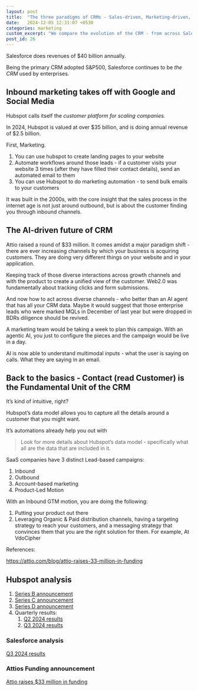 ```yaml
---
layout: post
title:  "The three paradigms of CRMs - Sales-driven, Marketing-driven, and now  Customer driven"
date:   2024-12-05 12:31:07 +0530
categories: marketing
custom_excerpt: "We compare the evolution of the CRM - from across Salesforce, Hubspot and new-age CRMs such as Attio"
post_id: 26
---
```


Salesforce does revenues of $40 billion annually. 

 Being the primary CRM adopted S&P500, Salesforce continues to be *the CRM* used by enterprises. 

## Inbound marketing takes off with Google and Social Media

Hubspot calls itself the *customer platform for scaling companies.* 

In 2024, Hubspot is valued at over $35 billion, and is doing annual revenue of $2.5 billion.

First, Marketing.

1. You can use hubspot to create landing pages to your website 
2. Automate workflows around those leads - if a customer visits your website 3 times (after they have filled their contact details), send an automated email to them
3. You can use Hubspot to do marketing automation - to send bulk emails to your customers

 It was built in the 2000s, with the core insight that the sales process in the internet age is not just around outbound, but is about the customer finding you through inbound channels.

## The AI-driven future of CRM

Attio raised a round of $33 million. It comes amidst a major paradigm shift - there are ever increasing channels by which your business is acquiring customers. They are doing very different things on your website and in your application. 

Keeping track of those diverse interactions across growth channels and with the product to create a unified view of the customer. Web2.0 was fundamentally about tracking clicks and form submissions.

And now how to act across diverse channels - who better than an AI agent that has all your CRM data. Maybe it would suggest that those enterprise leads who were marked MQLs in December of last year but were dropped in BDRs diligence should be revived.

A marketing team would be taking a week to plan this campaign. With an agentic AI, you just to configure the pieces and the campaign would be live in a day.

AI is now able to understand multimodal inputs - what the user is saying on calls. What they are saying in an email. 

## Back to the basics - Contact (read Customer) is the Fundamental Unit of the CRM

It’s kind of intuitive, right?

Hubspot’s data model allows you to capture all the details around a customer that you might want. 

It’s automations already help you out with 

> Look for more details about Hubspot’s data model - specifically what all are the data that are included in it.
> 

SaaS companies have 3 distinct Lead-based campaigns:

1. Inbound
2. Outbound
3. Account-based marketing
4. Product-Led Motion

With an Inbound GTM motion, you are doing the following:

1. Putting your product out there
2. Leveraging Organic & Paid distribution channels, having a targeting strategy to reach your customers, and a messaging strategy that convinces them that you are the right solution for them. For example, At VdoCipher 

References:

https://attio.com/blog/attio-raises-33-million-in-funding

## **Hubspot analysis**

1. [Series B announcement](https://www.hubspot.com/blog/bid/4150/hubspot-raises-12-million-for-saas-internet-marketing-software)
2. [Series C announcement](https://www.hubspot.com/blog/bid/5176/hubspot-closes-16-million-series-c-financing)
3. [Series D announcement](https://www.hubspot.com/blog/bid/10491/sequoia-google-ventures-and-salesforce-com-invest-32-million-in-hubspot)
4. Quarterly results: 
    1. [Q2 2024 results](https://ir.hubspot.com/news-releases/news-release-details/hubspot-reports-q2-2024-results) 
    2. [Q3 2024 results](https://ir.hubspot.com/news-releases/news-release-details/hubspot-reports-q3-2024-results) 

### Salesforce analysis

[Q3 2024 results](https://investor.salesforce.com/press-releases/press-release-details/2024/Salesforce-Announces-Third-Quarter-Fiscal-2025-Results/default.aspx)

### Attios Funding announcement

[Attio raises $33 million in funding](https://attio.com/blog/attio-raises-33-million-in-funding)